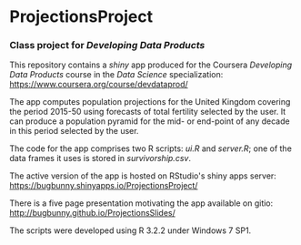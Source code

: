 # ProjectionsProject
### Class project for _Developing Data Products_

This repository contains a _shiny_ app produced for the Coursera _Developing Data Products_ course in the _Data Science_ specialization: https://www.coursera.org/course/devdataprod/

The app computes population projections for the United Kingdom covering the period 2015-50 using forecasts of total fertility selected by the user. It can produce a population pyramid for the mid- or end-point of any decade in this period selected by the user.

The code for the app comprises two R scripts: _ui.R_ and _server.R_; one of the data frames it uses is stored in _survivorship.csv_.

The active version of the app is hosted on RStudio's shiny apps server: https://bugbunny.shinyapps.io/ProjectionsProject/

There is a five page presentation motivating the app available on gitio: http://bugbunny.github.io/ProjectionsSlides/

The scripts were developed using R 3.2.2 under Windows 7 SP1.
